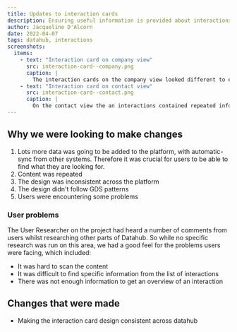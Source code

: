 ```yaml
---
title: Updates to interaction cards
description: Ensuring useful information is provided about interactions wherever the summary card is viewed. Making interaction cards consistent across Datahub.
author: Jacqueline D'Alcorn
date: 2022-04-07
tags: datahub, interactions
screenshots:
  items:
    - text: "Interaction card on company view"
      src: interaction-card--company.png
      caption: |
        The interaction cards on the company view looked different to everywhere else in Datahub and details were hidden in an accordion.
    - text: "Interaction card on contact view"
      src: interaction-card--contact.png
      caption: |
        On the contact view the an interactions contained repeated information such as Contact and Company.
---
```


## Why we were looking to make changes
1. Lots more data was going to be added to the platform, with automatic-sync from other systems. Therefore it was crucial for users to be able to find what they are looking for.
2. Content was repeated
3. The design was inconsistent across the platform
4. The design didn't follow GDS patterns
5. Users were encountering some problems

### User problems
The User Researcher on the project had heard a number of comments from users whilst researching other parts of Datahub. So while no specific research was run on this area, we had a good feel for the problems users were facing, which included:

* It was hard to scan the content
* It was difficult to find specific information from the list of interactions
* There was not enough information to get an overview of an interaction

## Changes that were made
* Making the interaction card design consistent across datahub 
